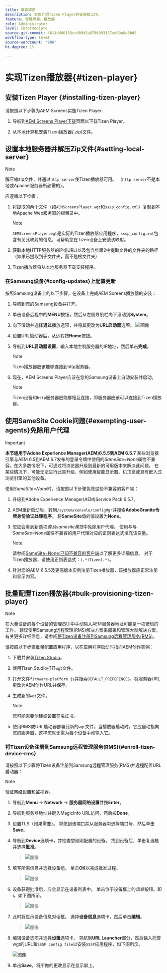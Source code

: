```yaml
---
title: 蒂森球员
description: 本页介绍Tizen Player的安装和工作。
feature: 管理屏幕、播放器
role: Administrator
level: Intermediate
source-git-commit: 4611dd40153ccd09d3a0796093157cd09a8e5b80
workflow-type: tm+mt
source-wordcount: '908'
ht-degree: 1%

---
```



# 实现Tizen播放器{#tizen-player}

## 安装Tizen Player {#installing-tizen-player}

请按照以下步骤为AEM Screens实施Tizen Player:

1. 导航到[AEM Screens Player下载](https://download.macromedia.com/screens/)页面以下载Tizen Player。

1. 从本地计算机安装Tizen播放器&#x200B;*(.zip)*&#x200B;文件。

## 设置本地服务器并解压Zip文件{#setting-local-server}

>[!NOTE]
> 解压缩zip文件，并通过`http server`使Tizen播放器可用。 （`http server`不是本地或Apache服务器所必需的）。

应遵循以下步骤：

1. 将提取的两个文件（如`AEMScreensPlayer.wgt`和`sssp_config.xml`）复制到本地Apache Web服务器的根目录中。

   >[!NOTE]
   >`AEMScreensPlayer.wgt`是实际的Tizen播放器应用程序，`sssp_config.xml`包含有关此映射的信息，可帮助您在Tizen设备上安装该映射。

1. 获取本地HTTP服务器的IP或URL(以及包含步骤2中提取文件的文件夹的路径（如果已提取到子文件夹，而不是根文件夹）

1. Tizen播放器将从本地服务器下载安装程序。

### 在Samsung设备{#config-updates}上配置更新

按照Samsung设备上的以下步骤，在设备上完成AEM Screens播放器的安装：

1. 导航到您的Samsung设备并打开。

1. 单击设备远程中的&#x200B;**MENU**&#x200B;按钮，然后从左侧导航栏向下滚动到&#x200B;**System**。

1. 向下滚动并选择&#x200B;**通过**&#x200B;播放选项，并将其更改为&#x200B;**URL启动器**选项。
   ![图像](/help/user-guide/assets/tizen/rms-2.png)

1. 设置URL启动器后，从远程按&#x200B;**Home**&#x200B;按钮。

1. 导航到&#x200B;**URL启动器设置**，输入本地主机服务器的IP地址，然后单击&#x200B;**完成**。
   >[!NOTE]
   >Tizen播放器应该能够连接到http服务器。

1. 现在，AEM Screens Player应该在您的Samsung设备上自动安装并启动。

   >[!NOTE]
   >Tizen设备和`http`服务器应能够相互连接，即服务器应该可以连接到Tizen播放器。


## 使用SameSite Cookie问题{#exempting-user-agents}免除用户代理

>[!IMPORTANT]
>**本节适用于Adobe Experience Manager(AEM)6.5.5到AEM 6.5.7**
>某些浏览器引擎与AEM 6.5到AEM 6.7发布的登录令牌中使用的&#x200B;*SameSite=None*&#x200B;属性不兼容。在大多数情况下，可通过将浏览器升级到最新的可用版本来解决此问题。 在某些情况下，可能无法进行此类升级，例如使用智能显示器、机顶盒或具有嵌入式浏览引擎的其他设备。

使用&#x200B;*SameSite=None*&#x200B;时，请按照以下步骤免除这些不兼容的客户端：

1. 升级到Adobe Experience Manager(AEM)Service Pack 6.5.7。

1. AEM重新启动后，转到`/system/console/configMgr`并搜索&#x200B;**AdobeGranite令牌身份验证处理程序**。 将&#x200B;**SameSite**&#x200B;值的值设置为&#x200B;**None**。

1. 您应会看到新选项&#x200B;*要从samesite属性*&#x200B;中免除用户代理。 使用与与&#x200B;*SameSite=None*&#x200B;属性不兼容的用户代理对应的正则表达式填充该变量。
   >[!NOTE]
   >请参阅[SameSite=None:已知不兼容的客户端](https://www.chromium.org/updates/same-site/incompatible-clients)以了解更多详细信息。 对于Tizen播放器，请使用正则表达式：`(.*)Tizen(.*)`。

1. 针对您的AEM 6.5.5及更高版本实例注册Tizen播放器，该播放器应正常注册和显示内容。

## 批量配置Tizen播放器{#bulk-provisioning-tizen-player}

>[!NOTE]
>在大量设备的每个设备的管理员UI中手动输入AEM服务器地址可能是一项繁琐的工作。 建议使用Samsung远程管理(RMS)解决方案来部署和管理大型解决方案。 有关更多详细信息，请参阅[将Tizen设备注册到Samsung远程管理服务(RMS)](#enroll-tizen-device-rm)。

请按照以下步骤批量配置应用程序，以在应用程序启动时指向AEM创作实例：

1. 下载并安装[Tizen Studio](https://developer.tizen.org/development/tizen-studio/download)。
1. 使用Tizen Studio打开`wgt`文件。
1. 打开文件`firmware-platform.js`并搜索`DEFAULT_PREFERENCES`，将服务器URL更改为AEM创作URL并保存。
1. 生成新的`wgt`文件。

   >[!NOTE]
   >您可能需要创建或设置签名证书。

1. 使用RMS或URL启动器部署此新的`wgt`文件，当播放器启动时，它应自动指向您的服务器，这样您就无需为每个设备手动输入它。

### 将Tizen设备注册到Samsung远程管理服务(RMS){#enroll-tizen-device-rms}

请按照以下步骤将Tizen设备注册到Samsung远程管理服务(RMS)并远程配置URL启动器：

>[!NOTE]
>验证网络设置和监视器。

1. 导航到&#x200B;**Menu** -> **Network** -> **服务器网络设置**&#x200B;并按&#x200B;**Enter**。

1. 导航到服务器地址并键入MagicInfo URL访问，然后按&#x200B;**Done**。

1. 设置TLS（如果需要）。 导航到该端口并从服务器中选择端口号，然后单击&#x200B;**Save**。

1. 导航到&#x200B;**Device**&#x200B;选项卡，并检查您刚刚配置的设备。 找到设备后，单击复选框并选择&#x200B;**批准**。

   >![图像](/help/user-guide/assets/tizen/rms-3.png)

1. 填写所需信息并选择设备组。 单击&#x200B;**OK**&#x200B;以完成批准过程。

   >![图像](/help/user-guide/assets/tizen/rms-7.png)

1. 设备获得批准后，应会显示在设备列表中。 单击位于设备框上的&#x200B;*信息*&#x200B;按钮，即&#x200B;**i**，如下图所示。

   >![图像](/help/user-guide/assets/tizen/rms-6.png)

1. 此时将显示设备信息对话框。 选择&#x200B;**设备信息**&#x200B;选项卡，然后单击&#x200B;**编辑**。

   >![图像](/help/user-guide/assets/tizen/rms-5.png)

1. 编辑设备选项并选择&#x200B;**设置**&#x200B;选项卡。 导航到&#x200B;**URL Launcher**&#x200B;部分，然后输入托管wgt的URL和`SSSP config file`以安装`SSSP`应用程序，如下图所示。

   ![图像](/help/user-guide/assets/tizen/rms-9.png)

1. 单击&#x200B;**Save**，将所做的更改显示在显示屏上。

